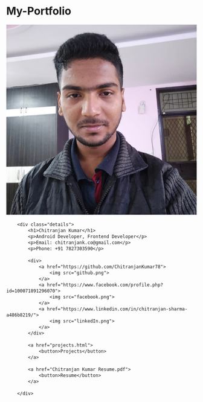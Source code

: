 # My-Portfolio

<div>
            <img class="dp" src="profile1.jpg">
        </div>

        <div class="details">
            <h1>Chitranjan Kumar</h1>
            <p>Android Developer, Frontend Developer</p>
            <p>Email: chitranjank.co@gmail.com</p>
            <p>Phone: +91 7827303590</p>

            <div>
                <a href="https://github.com/ChitranjanKumar78">
                    <img src="github.png">
                </a>
                <a href="https://www.facebook.com/profile.php?id=100071891296070">
                    <img src="facebook.png">
                </a>
                <a href="https://www.linkedin.com/in/chitranjan-sharma-a486b8219/">
                    <img src="linkedIn.png">
                </a>
            </div>

            <a href="projects.html">
                <button>Projects</button>
            </a>

            <a href="Chitranjan Kumar Resume.pdf">
                <button>Resume</button>
            </a>

        </div>
